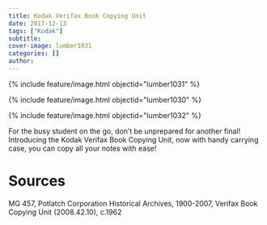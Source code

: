 ```yaml
---
title: Kodak Verifax Book Copying Unit
date: 2017-12-13
tags: ["Kodak"]
subtitle: 
cover-image: lumber1031
categories: []
author: 
---
```


{% include feature/image.html objectid="lumber1031" %}

{% include feature/image.html objectid="lumber1030" %}

{% include feature/image.html objectid="lumber1032" %}

For the busy student on the go, don’t be unprepared for another final!  Introducing the Kodak Verifax Book Copying Unit, now with handy carrying case, you can copy all your notes with ease!

# Sources

MG 457, Potlatch Corporation Historical Archives, 1900-2007, Verifax Book Copying Unit (2008.42.10), c.1962